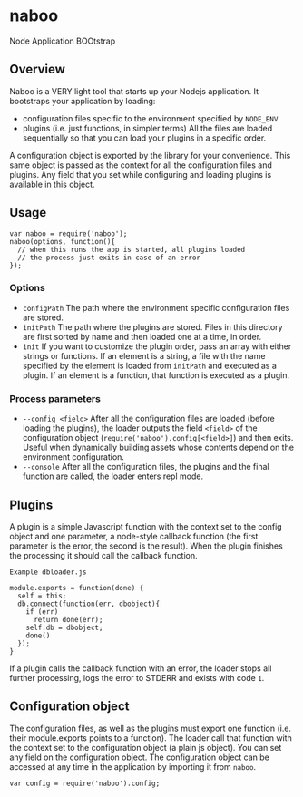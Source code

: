 # naboo

Node Application BOOtstrap

## Overview

Naboo is a VERY light tool that starts up your Nodejs application. It bootstraps your application by loading:
* configuration files specific to the environment specified by `NODE_ENV`
* plugins (i.e. just functions, in simpler terms)
All the files are loaded sequentially so that you can load your plugins in a specific order.

A configuration object is exported by the library for your convenience. This same object is passed as the context for all the configuration files and plugins. Any field that you set while configuring and loading plugins is available in this object.

## Usage

```
var naboo = require('naboo');
naboo(options, function(){
  // when this runs the app is started, all plugins loaded
  // the process just exits in case of an error
});

```

### Options

* `configPath` The path where the environment specific configuration files are stored.
* `initPath` The path where the plugins are stored. Files in this directory are first sorted by name and then loaded one at a time, in order.
* `init` If you want to customize the plugin order, pass an array with either strings or functions. If an element is a string, a file with the name specified by the element is loaded from `initPath` and executed as a plugin. If an element is a function, that function is executed as a plugin.

### Process parameters

* `--config <field>` After all the configuration files are loaded (before loading the plugins), the loader outputs the field `<field>` of the configuration object (`require('naboo').config[<field>]`) and then exits. Useful when dynamically building assets whose contents depend on the environment configuration.
* `--console` After all the configuration files, the plugins and the final function are called, the loader enters repl mode.

## Plugins

A plugin is a simple Javascript function with the context set to the config object and one parameter, a node-style callback function (the first parameter is the error, the second is the result). When the plugin finishes the processing it should call the callback function.

```
Example dbloader.js

module.exports = function(done) {
  self = this;
  db.connect(function(err, dbobject){
    if (err)
      return done(err);
    self.db = dbobject;
    done()
  });
}
```

If a plugin calls the callback function with an error, the loader stops all further processing, logs the error to STDERR and exists with code `1`.

## Configuration object

The configuration files, as well as the plugins must export one function (i.e. their module.exports points to a function).
The loader call that function with the context set to the configuration object (a plain js object). You can set any field on the configuration object. The configuration object can be accessed at any time in the application  by importing it from `naboo`.

```
var config = require('naboo').config;
```
